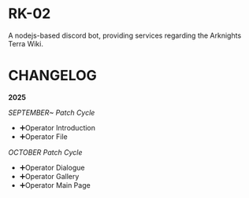 # RK-02
A nodejs-based discord bot, providing services regarding the Arknights Terra Wiki.

# CHANGELOG

**2025**

*SEPTEMBER~ Patch Cycle*
+ ➕Operator Introduction
+ ➕Operator File

*OCTOBER Patch Cycle*
+ ➕Operator Dialogue
+ ➕Operator Gallery
+ ➕Operator Main Page
